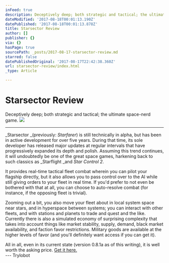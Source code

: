 ```yaml
---
inFeed: true
description: Deceptively deep; both strategic and tactical; the ultimate space-nerd game.
dateModified: '2017-08-18T00:01:13.190Z'
datePublished: '2017-08-18T00:01:13.878Z'
title: Starsector Review
author: []
publisher: {}
via: {}
hasPage: true
sourcePath: _posts/2017-08-17-starsector-review.md
starred: false
datePublishedOriginal: '2017-08-17T22:42:38.360Z'
url: starsector-review/index.html
_type: Article

---
```

# Starsector Review

Deceptively deep; both strategic and tactical; the ultimate space-nerd game.
![](https://the-grid-user-content.s3-us-west-2.amazonaws.com/5baab14f-4075-4b89-9740-c003b736493b.jpg)

---

_Starsector _(previously: _Starfarer_) is still technically in alpha, but has been in active development for over five years. During that time, its sole developer has released major updates at regular intervals that have progressively expanded its depth and polish. Assuming this trend continues, it will undoubtedly be one of the great space games, harkening back to such classics as _Starflight _and _Star Control 2_.

It provides real-time tactical fleet combat wherein you can pilot your flagship directly, but it also allows you to pass control over to the AI while still giving orders to your fleet in real time. If you'd prefer to not even be bothered with that at all, you can choose to auto-resolve combat (for instance, if the opposing fleet is trivial).

Zooming out a bit, you also move your fleet about in local system space near stars, and in hyperspace between systems; you can interact with other fleets, and with stations and planets to trade and quest and the like. Currently there is also a simulated economy of surprising complexity that takes into account things like market stability, supply, demand, black market availability, and faction favor restrictions. Military goods are available at the higher levels of favor (and you'll definitely want access if you can get it).

All in all, even in its current state (version 0.8.1a as of this writing), it is well worth the asking price. [Get it here.][0]  
--- Trylobot

[0]: http://fractalsoftworks.com/preorder/